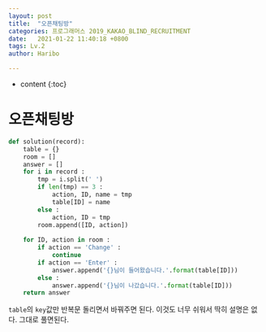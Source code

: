```yaml
---
layout: post
title:  "오픈채팅방"
categories: 프로그래머스 2019_KAKAO_BLIND_RECRUITMENT
date:   2021-01-22 11:40:18 +0800
tags: Lv.2
author: Haribo

---
```


* content
{:toc}


# 오픈채팅방

```python
def solution(record):
    table = {}
    room = []
    answer = []
    for i in record :
        tmp = i.split(' ')
        if len(tmp) == 3 :
            action, ID, name = tmp
            table[ID] = name
        else :
            action, ID = tmp
        room.append([ID, action])
        
    for ID, action in room :
        if action == 'Change' :
            continue
        if action == 'Enter' :
            answer.append('{}님이 들어왔습니다.'.format(table[ID]))
        else :
            answer.append('{}님이 나갔습니다.'.format(table[ID]))
    return answer
```

`table`의 `key`값만 반복문 돌리면서 바꿔주면 된다. 이것도 너무 쉬워서 딱히 설명은 없다. 그대로 풀면된다.